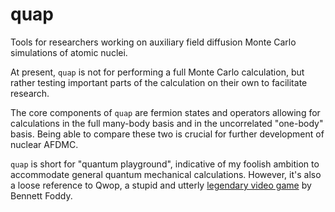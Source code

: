 # quap
Tools for researchers working on auxiliary field diffusion Monte Carlo simulations of atomic nuclei.

At present, `quap` is not for performing a full Monte Carlo calculation, but rather testing important parts of the calculation on their own to facilitate research.

The core components of `quap` are fermion states and operators allowing for calculations in the full many-body basis and in the uncorrelated "one-body" basis. Being able to compare these two is crucial for further development of nuclear AFDMC.

`quap` is short for "quantum playground", indicative of my foolish ambition to accommodate general quantum mechanical calculations. However, it's also a loose reference to Qwop, a stupid and utterly <a href="https://www.foddy.net/Athletics.html">legendary video game</a> by Bennett Foddy.